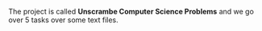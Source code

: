 The project is called **Unscrambe Computer Science Problems** and we go over 5 tasks over some text files.
